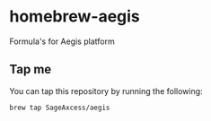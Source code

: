 # homebrew-aegis

Formula's for Aegis platform

Tap me
------

You can tap this repository by running the following:

    brew tap SageAxcess/aegis
